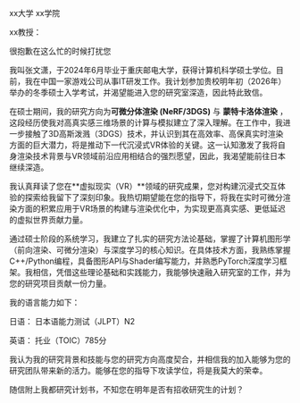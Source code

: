 xx大学		xx学院

xx教授：

很抱歉在这么忙的时候打扰您

我叫张文潇，于2024年6月毕业于重庆邮电大学，获得计算机科学硕士学位。目前，我在中国一家游戏公司从事IT研发工作。我计划参加贵校明年初（2026年）举办的冬季硕士入学考试，并渴望能进入您的研究室深造，因此特此致信。

在硕士期间，我的研究方向为**可微分体渲染 (NeRF/3DGS)** 与 **蒙特卡洛体渲染** ，这段经历使我对高真实感三维场景的计算与模拟建立了深入理解。在工作中，我进一步接触了3D高斯泼溅（3DGS）技术，并认识到其在高效率、高保真实时渲染方面的巨大潜力，将是推动下一代沉浸式VR体验的关键。这一认知激发了我将自身渲染技术背景与VR领域前沿应用相结合的强烈愿望，因此，我渴望能前往日本继续深造。

我认真拜读了您在**虚拟现实（VR）**领域的研究成果，您对构建沉浸式交互体验的探索给我留下了深刻印象。我热切期望能在您的指导下，将我在实时可微分渲染方面的积累应用于VR场景的构建与渲染优化中，为实现更高真实感、更低延迟的虚拟世界贡献力量。

通过硕士阶段的系统学习，我建立了扎实的研究方法论基础，掌握了计算机图形学（前向渲染、可微分渲染）与深度学习的核心知识。在具体技术方面，我熟练掌握C++/Python编程，具备图形API与Shader编写能力，并熟悉PyTorch深度学习框架。我相信，凭借这些理论基础和实践能力，我能够快速融入研究室的工作，并为您的研究项目贡献一份力量。

我的语言能力如下：

日语： 日本语能力测试（JLPT）N2

英语： 托业（TOIC）785分

我认为我的研究背景和技能与您的研究方向高度契合，并相信我的加入能够为您的研究团队带来新的活力。能够在您的指导下攻读学位，将是我莫大的荣幸。

随信附上我都研究计划书，不知您在明年是否有招收研究生的计划？
